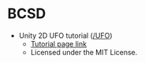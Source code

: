 # BCSD

- Unity 2D UFO tutorial ([/UFO](/UFO))
  - [Tutorial page link](https://unity3d.com/kr/learn/tutorials/s/2d-ufo-tutorial)
  - Licensed under the MIT License.
